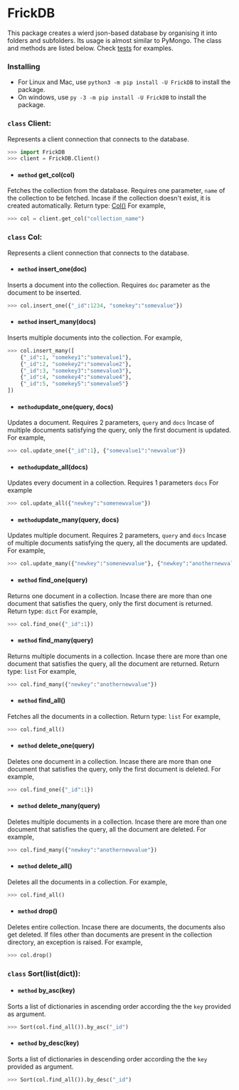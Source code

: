 

# FrickDB
This package creates a wierd json-based database by organising it into folders and subfolders. Its usage is almost similar to PyMongo. The class and methods are listed below.
Check [tests](https://github.com/4041RebL/FrickDB/tree/master/tests) for examples.

### Installing
- For Linux and Mac, use `python3 -m pip install -U FrickDB` to install the package.
- On windows, use `py -3 -m pip install -U FrickDB` to install the package.

### `class` Client:
Represents a client connection that connects to the database.
```py
>>> import FrickDB
>>> client = FrickDB.Client()
```
- #### `method` get_col(col)
Fetches the collection from the database. Requires one parameter, `name` of the collection to be fetched.
Incase if the collection doesn't exist, it is created automatically.
Return type: [Col()]()
For example,
```py
>>> col = client.get_col("collection_name")
```

### `class` Col:
Represents a client connection that connects to the database.
 
- #### `method` insert_one(doc)
Inserts a document into the collection. Requires `doc` parameter as the document to be inserted.
```py
>>> col.insert_one({"_id":1234, "somekey":"somevalue"})
```

- #### `method` insert_many(docs)
Inserts multiple documents into the collection.
For example,
```py
>>> col.insert_many([
	{"_id":1, "somekey1":"somevalue1"}, 
	{"_id":2, "somekey2":"somevalue2"}, 
	{"_id":3, "somekey3":"somevalue3"}, 
	{"_id":4, "somekey4":"somevalue4"}, 
	{"_id":5, "somekey5":"somevalue5"}
])
```

- #### `method`update_one(query, docs)
Updates a document. Requires 2 parameters, `query` and `docs`
Incase of multiple documents satisfying the query, only the first document is updated.
For example,
```py
>>> col.update_one({"_id":1}, {"somevalue1":"newvalue"})
```

- #### `method`update_all(docs)
Updates every document in a collection. Requires 1 parameters `docs`
For example
```py
>>> col.update_all({"newkey":"somenewvalue"})
```

- #### `method`update_many(query, docs)
Updates multiple document. Requires 2 parameters, `query` and `docs`
Incase of multiple documents satisfying the query, all the documents are updated.
For example,
```py
>>> col.update_many({"newkey":"somenewvalue"}, {"newkey":"anothernewvalue"})
```

- #### `method` find_one(query)
Returns one document in a collection.
Incase there are more than one document that satisfies the query, only the first document is returned.
Return type: `dict`
For example,
```py
>>> col.find_one({"_id":1})
```

- #### `method` find_many(query)
Returns multiple documents in a collection.
Incase there are more than one document that satisfies the query, all the document are returned.
Return type: `list`
For example,
```py
>>> col.find_many({"newkey":"anothernewvalue"})
```

- #### `method` find_all()
Fetches all the documents in a collection.
Return type: `list`
For example,
```py
>>> col.find_all()
```

- #### `method` delete_one(query)
Deletes one document in a collection.
Incase there are more than one document that satisfies the query, only the first document is deleted.
For example,
```py
>>> col.find_one({"_id":1})
```

- #### `method` delete_many(query)
Deletes multiple documents in a collection.
Incase there are more than one document that satisfies the query, all the document are deleted.
For example,
```py
>>> col.find_many({"newkey":"anothernewvalue"})
```

- #### `method` delete_all()
Deletes all the documents in a collection.
For example,
```py
>>> col.find_all()
```

- #### `method` drop()
Deletes entire collection. Incase there are documents, the documents also get deleted.
If files other than documents are present in the collection directory, an exception is raised.
For example,
```py
>>> col.drop()
```

### `class` Sort(list(dict)):


- #### `method` by_asc(key)
Sorts a list of dictionaries in ascending order according the the `key` provided as argument.
```py
>>> Sort(col.find_all()).by_asc("_id")
```
- #### `method` by_desc(key)
Sorts a list of dictionaries in descending order according the the `key` provided as argument.
```py
>>> Sort(col.find_all()).by_desc("_id")
```

